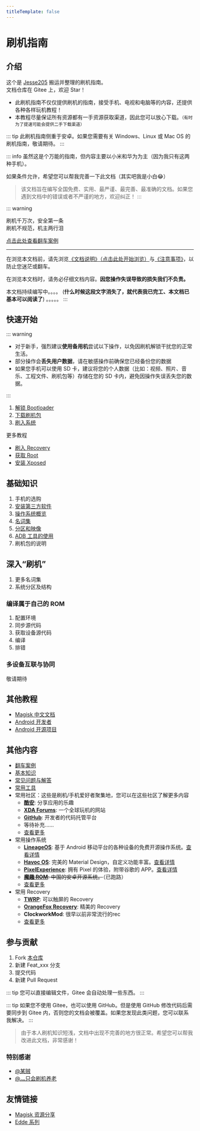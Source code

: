 ```yaml
---
titleTemplate: false
---
```


# 刷机指南

## 介绍

这个是 [Jesse205](https://gitee.com/Jesse205) 搬运并整理的刷机指南。\
文档仓库在 Gitee 上，欢迎 Star！

- 此刷机指南不仅仅提供刷机的指南，接受手机、电视和电脑等的内容，还提供各种各样玩机教程！
- 本教程尽量保证所有资源都有一手资源获取渠道，因此您可以放心下载。<small>（有时为了提速可能会提供二手下载渠道）</small>

::: tip
此刷机指南侧重于安卓。如果您需要有关 Windows、Linux 或 Mac OS 的刷机指南，敬请期待。
:::

::: info
虽然这是个万能的指南，但内容主要以小米和华为为主（因为我只有这两种手机）。

如果条件允许，希望您可以帮我完善一下此文档（其实吧我是小白😂）

> 该文档旨在编写全国免费、实用、最严谨、最完善、最准确的文档。如果您遇到文档中的错误或者不严谨的地方，欢迎纠正！
:::

::: warning

刷机千万次，安全第一条\
刷机不规范，机主两行泪

[点击此处查看翻车案例](./rollover/index.md)

---

在浏览本文档前，请先浏览[《文档说明》（点击此处开始浏览）](./faq/documents.md)与[《注意事项》](./normal/notes/index.md)，以防止您迷茫或翻车。

在浏览本文档时，请务必仔细文档内容。**因您操作失误导致的损失我们不负责。**

本文档持续编写中。。。。 (**什么时候这段文字消失了，就代表我已完工、本文档已基本可以阅读了**) 。。。。。
:::

## 快速开始

::: warning

- 对于新手，强烈建议**使用备用机**尝试以下操作，以免因刷机解锁干扰您的正常生活。
- 部分操作会**丢失用户数据**，请在敏感操作前确保您已经备份您的数据
- 如果您手机可以使用 SD 卡，建议将您的个人数据（比如：视频、照片、音乐、工程文件、刷机包等）存储在您的 SD 卡内，避免因操作失误丢失您的数据。

:::

1. [解锁 Bootloader](./fast/unlock/index.md)
2. [下载刷机包](./fast/download/index.md)
3. [刷入系统](./fast/flash/system.md)

更多教程

- [刷入 Recovery](./fast/flash/recovery.md)
- [获取 Root](./fast/install/root/index.md)
- [安装 Xposed](./fast/install/xposed/index.md)

## 基础知识

1. 手机的选购
2. [安装第三方软件](./normal/installApk/index.md) <Badge type="tip" text="不通过自带的应用市场" />
3. [操作系统概览](./normal/systems/index.md)
4. [名词集](./normal/noun.md)
5. [分区和映像](./normal/partitions/index.md)
6. [ADB 工具的使用](./normal/danger_permissions/adb/index.md)
7. 刷机包的说明

## 深入“刷机”

1. 更多名词集
2. 系统分区及结构

### 编译属于自己的 ROM

1. 配置环境
2. 同步源代码
3. 获取设备源代码
4. 编译
5. 排错

### 多设备互联与协同

敬请期待

## 其他教程

- [Magisk 中文文档](https://jesse205.github.io/MagiskChineseDocument/) <Badge type="tip" text="本站翻译" />
- [Android 开发者](https://developer.android.google.cn/?hl=zh-cn)
- [Android 开源项目](https://source.android.google.cn/?hl=zh-cn)

## 其他内容

- [翻车案例](./rollover/index.md)
- [基本知识](./faq/knowledge.md)
- [常见问题与解答](./faq/index.md)
- [常用工具](./tools/index.md)
- 常用社区：这些是刷机/手机爱好者聚集地，您可以在这些社区了解更多内容
  - **[酷安](https://www.coolapk.com/)**: 分享应用的乐趣
  - **[XDA Forums](https://forum.xda-developers.com/)**: 一个全球玩机的网站
  - **[GitHub](https://github.com/)**: 开发者的代码托管平台
  - 等待补充......
  - [查看更多](/normal/discussions.md)
- 常用操作系统
  - **[LineageOS](https://lineageos.org/)**: 基于 Android 移动平台的各种设备的免费开源操作系统。[查看详情](/normal/systems/lineageos.md)
  - **[Havoc OS](https://havoc-os.com/)**: 完美的 Material Design，自定义功能丰富。[查看详情](/normal/systems/havocos.md)
  - **[PixelExperience](https://download.pixelexperience.org/)**: 拥有 Pixel 的体验，附带谷歌的 APP。[查看详情](/normal/systems/pixelexperience.md)
  - ~~**[魔趣 ROM](https://www.mokeedev.com/)**: 中国的安卓开源系统。~~（已跑路）
  - [查看更多](/normal/systems/index.md)
- 常用 Recovery
  - **[TWRP](https://twrp.me/)**: 可以触屏的 Recovery
  - **[OrangeFox Recovery](https://wiki.orangefox.tech/en/home)**: 精美的 Recovery
  - **ClockworkMod**: 很早以前非常流行的rec
  - [查看更多](/normal/recoveries/index.md)

## 参与贡献

1. Fork [本仓库](https://gitee.com/Jesse205/FlashAndroidDevicesGuidelines)
2. 新建 Feat_xxx 分支
3. 提交代码
4. 新建 Pull Request

::: tip
您可以直接编辑文件，Gitee 会自动处理一些东西。
:::

::: tip
如果您不使用 Gitee，也可以使用 GitHub。但是使用 GitHub 修改代码后需要同步到 Gitee 内，否则您的文档会被覆盖。如果您发现此类问题，您可以联系我解决。
:::

> 由于本人刷机知识短浅，文档中出现不完善的地方很正常。希望您可以帮我改进此文档，非常感谢！

### 特别感谢

- [@某贼](https://www.coolapk.com/u/3463951)
- [@灬只会刷机养老](http://www.coolapk.com/u/11090720)

## 友情链接

- [Magisk 资源分享](https://main.suchenqaq.club/)
- [Edde 系列](https://jesse205.github.io/)
